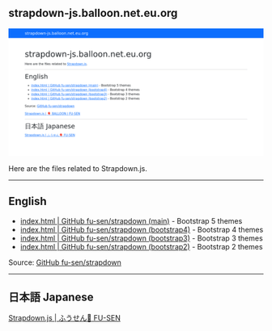 ## strapdown-js.balloon.net.eu.org

![](screenshot.png)

Here are the files related to Strapdown.js.

___

## English

- [index.html | GitHub fu-sen/strapdown (main)](https://strapdown-js.balloon.net.eu.org/5/) - Bootstrap 5 themes
- [index.html | GitHub fu-sen/strapdown (bootstrap4)](https://strapdown-js.balloon.net.eu.org/4/) - Bootstrap 4 themes
- [index.html | GitHub fu-sen/strapdown (bootstrap3)](https://strapdown-js.balloon.net.eu.org/3/) - Bootstrap 3 themes
- [index.html | GitHub fu-sen/strapdown (bootstrap2)](https://strapdown-js.balloon.net.eu.org/2/) - Bootstrap 2 themes

Source: [GitHub fu-sen/strapdown](https://github.com/fu-sen/strapdown)

___

## 日本語 Japanese

[Strapdown.js | ふうせん🎈 FU-SEN](https://balloon-jp.vercel.app/strapdown.js/)
